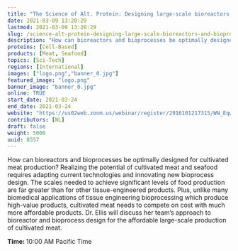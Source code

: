 ```yaml
---
title: "The Science of Alt. Protein: Designing large-scale bioreactors and bioprocesses for cultivated meat"
date: 2021-03-09 13:20:29
lastmod: 2021-03-09 13:20:29
slug: /science-alt-protein-designing-large-scale-bioreactors-and-bioprocesses-cultivated-meat
description: "How can bioreactors and bioprocesses be optimally designed for cultivated meat production? Realizing the potential of cultivated meat and seafood requires adapting current technologies and innovating new bioprocess design. The scales needed to achieve significant levels of food production are far greater than for other tissue-engineered products. Plus, unlike many biomedical applications of tissue engineering bioprocessing which produce high-value products, cultivated meat needs to compete on cost with much more affordable products. Dr."
proteins: [Cell-Based]
products: [Meat, Seafood]
topics: [Sci-Tech]
regions: [International]
images: ["logo.png","banner_0.jpg"]
featured_image: "logo.png"
banner_image: "banner_0.jpg"
online: TRUE
start_date: 2021-03-24
end_date: 2021-03-24
website: "https://us02web.zoom.us/webinar/register/2916101217315/WN_Eqw0UILsRUmyup9-dmIG6w"
contributors: [NL]
draft: false
weight: 5000
uuid: 8557
---
```

<p>How can bioreactors and bioprocesses be optimally designed for cultivated meat production? Realizing the potential of cultivated meat and seafood requires adapting current technologies and innovating new bioprocess design. The scales needed to achieve significant levels of food production are far greater than for other tissue-engineered products. Plus, unlike many biomedical applications of tissue engineering bioprocessing which produce high-value products, cultivated meat needs to compete on cost with much more affordable products. Dr. Ellis will discuss her team’s approach to bioreactor and bioprocess design for the affordable large-scale production of cultivated meat.</p>
<p><strong>Time: </strong>10:00 AM Pacific Time</p>
